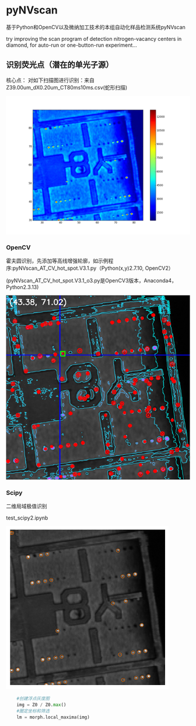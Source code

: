 # pyNVscan
基于Python和OpenCV以及微纳加工技术的本组自动化样品检测系统pyNVscan

try improving the scan program of detection nitrogen-vacancy centers in diamond, for auto-run or one-button-run experiment...

## 识别荧光点（潜在的单光子源）
核心点：
对如下扫描图进行识别：来自Z39.00um_dX0.20um_CT80ms10ms.csv(蛇形扫描)

![Scan_pre](Z39.00um_dX0.20um_CT80ms10ms.csv.png "Scan")

### OpenCV
霍夫圆识别，先添加等高线增强轮廓，如示例程序:pyNVscan_AT_CV_hot_spot.V3.1.py（Python(x,y)2.7.10, OpenCV2）

(pyNVscan_AT_CV_hot_spot.V3.1_o3.py是OpenCV3版本，Anaconda4，Python2.3.13)

![OpenCV_out](mpl_Hough_screenshot_Z39_2.png "OpenCV2")

### Scipy
二维局域极值识别

test_scipy2.ipynb

![Scipy_out](index_TP-21.png "OpenCV2")

```python
    #创建浮点灰度图
    img = Z0 / Z0.max()
    #圈定坐标和筛选
    lm = morph.local_maxima(img)
```
